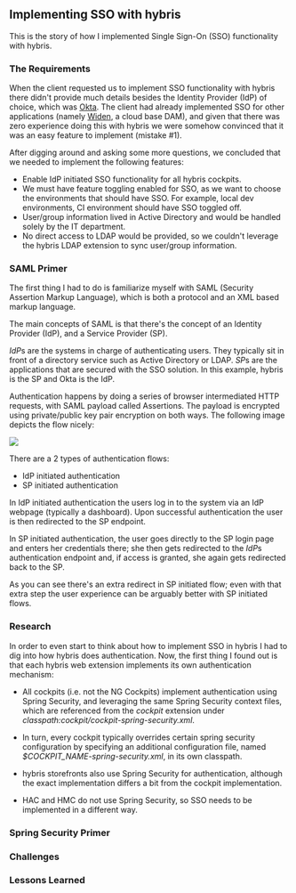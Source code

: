 ## Implementing SSO with hybris

This is the story of how I implemented Single Sign-On (SSO) functionality with hybris.  

### The Requirements
When the client requested us to implement SSO functionality with hybris there didn't provide much details besides the Identity Provider (IdP) of choice, which was [Okta](http://okta.com). The client had already implemented SSO for other applications (namely [Widen](http://widen.com), a cloud base DAM), and given that there was zero experience doing this with hybris we were somehow convinced that it was an easy feature to implement (mistake #1).

After digging around and asking some more questions, we concluded that we needed to implement the following features:
- Enable IdP initiated SSO functionality for all hybris cockpits.
- We must have feature toggling enabled for SSO, as we want to choose the environments that should have SSO. For example, local dev environments, CI environment should have SSO toggled off.
- User/group information lived in Active Directory and would be handled solely by the IT department.
- No direct access to LDAP would be provided, so we couldn't leverage the hybris LDAP extension to sync user/group information.

### SAML Primer
The first thing I had to do is familiarize myself with SAML (Security Assertion Markup Language), which is both a protocol and an XML based markup language.

The main concepts of SAML is that there's the concept of an Identity Provider (IdP), and a Service Provider (SP).

*IdP*s are the systems in charge of authenticating users. They typically sit in front of a directory service such as Active Directory or LDAP. *SP*s are the applications that are secured with the SSO solution. In this example, hybris is the SP and Okta is the IdP.

Authentication happens by doing a series of browser intermediated HTTP requests, with SAML payload called Assertions. The payload is encrypted using private/public key pair encryption on both ways. The following image depicts the flow nicely:

<img src="https://upload.wikimedia.org/wikipedia/en/thumb/0/04/Saml2-browser-sso-redirect-post.png/1280px-Saml2-browser-sso-redirect-post.png"></img>

There are a 2 types of authentication flows:
- IdP initiated authentication
- SP initiated authentication

In IdP initiated authentication the users log in to the system via an IdP webpage (typically a dashboard). Upon successful authentication the user is then redirected to the SP endpoint.

In SP initiated authentication, the user goes directly to the SP login page and enters her credentials there; she then gets redirected to the *IdP*s authentication endpoint and, if access is granted, she again gets redirected back to the SP.

As you can see there's an extra redirect in SP initiated flow; even with that extra step the user experience can be arguably better with SP initiated flows.

### Research

In order to even start to think about how to implement SSO in hybris I had to dig into how hybris does authentication. Now, the first thing I found out is that each hybris web extension implements its own authentication mechanism:

* All cockpits (i.e. not the NG Cockpits) implement authentication using Spring Security, and leveraging the same Spring Security context files, which are referenced from the *cockpit* extension under *classpath:cockpit/cockpit-spring-security.xml*.
* In turn, every cockpit typically overrides certain spring security configuration by specifying an additional configuration file, named *$COCKPIT_NAME-spring-security.xml*, in its own classpath.

* hybris storefronts also use Spring Security for authentication, although the exact implementation differs a bit from the cockpit implementation.

* HAC and HMC do not use Spring Security, so SSO needs to be implemented in a different way.

### Spring Security Primer


### Challenges


### Lessons Learned
